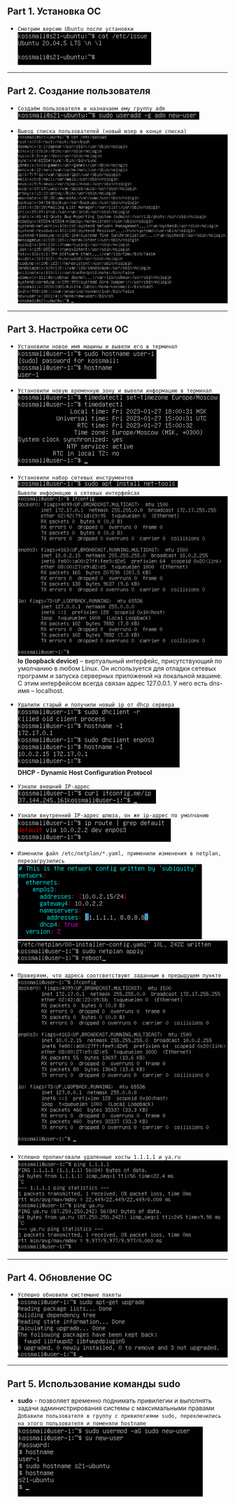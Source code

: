 ## Part 1. Установка ОС

- ``Смотрим версию Ubuntu после установки ``<br>
![Alt text](../misc/images/1.png "Optional Title")<br>


---

## Part 2. Создание пользователя
- ``Создаём пользователя и назначаем ему группу adm``<br>
![Alt text](../misc/images/2.png "Optional Title")<br>


- ``Вывод списка пользователей (новый юзер в конце списка)``<br>
![Alt text](../misc/images/22.png "Optional Title")<br>


---

## Part 3. Настройка сети ОС

- ``Установили новое имя машины и вывели его в терминал``<br>
![Alt text](../misc/images/31.png "Optional Title")<br>

- ``Установили новую временную зону и вывели информацию в терминал``<br>
![Alt text](../misc/images/32.png "Optional Title")<br>

- ``Установили набор сетевых инструментов``<br>
![Alt text](../misc/images/33.png "Optional Title")<br>
``Вывели информацию о сетевых интерфейсах``<br>
![Alt text](../misc/images/34.png "Optional Title")<br>
**lo (loopback device)** – виртуальный интерфейс, присутствующий по умолчанию в любом Linux. Он используется для отладки сетевых программ и запуска серверных приложений на локальной машине. С этим интерфейсом всегда связан адрес 127.0.0.1. У него есть dns-имя – localhost.

- ``Удалили старый и получили новый ip от dhcp сервера``<br>
![Alt text](../misc/images/36.png "Optional Title")<br>
**DHCP - Dynamic Host Configuration Protocol**

- ``Узнали внешний IP-адрес``<br>
![Alt text](../misc/images/38.png "Optional Title")<br>

- ``Узнали внутренний IP-адрес шлюза, он же ip-адрес по умолчанию``<br>
![Alt text](../misc/images/37.png "Optional Title")<br>

- ``Изменили файл /etc/netplan/*.yaml, применили изменения в netplan, перезагрузились``<br>
![Alt text](../misc/images/311.png "Optional Title")<br>
![Alt text](../misc/images/39.png "Optional Title")<br>
- ``Проверяем, что адреса соотсветствуют заданным в предыдущем пункте``<br>
![Alt text](../misc/images/310.png "Optional Title")<br>
- ``Успешно пропинговали удаленные хосты 1.1.1.1 и ya.ru``<br>
![Alt text](../misc/images/312.png "Optional Title")<br>

---

## Part 4. Обновление ОС
- ``Успешно обновили системыне пакеты``<br>
![Alt text](../misc/images/4.png "Optional Title")<br>

---

## Part 5. Использование команды sudo
- **sudo** - позволяет временно поднимать привилегии и выполнять задачи администрирования системы с максимальными правами<br>
``Добавили пользователя в группу с привилегиями sudo, переключились на этого пользователя и поменяли hostname``<br>
![Alt text](../misc/images/5.png "Optional Title")<br>
